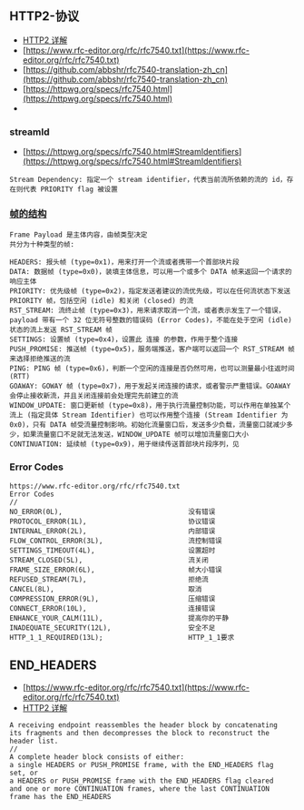 ## HTTP2-协议
- [HTTP2 详解](https://www.jianshu.com/p/e57ca4fec26f)
- [https://www.rfc-editor.org/rfc/rfc7540.txt](https://www.rfc-editor.org/rfc/rfc7540.txt)
- [https://github.com/abbshr/rfc7540-translation-zh_cn](https://github.com/abbshr/rfc7540-translation-zh_cn)
- [https://httpwg.org/specs/rfc7540.html](https://httpwg.org/specs/rfc7540.html)
- []()

### streamId
- [https://httpwg.org/specs/rfc7540.html#StreamIdentifiers](https://httpwg.org/specs/rfc7540.html#StreamIdentifiers)
```
Stream Dependency: 指定一个 stream identifier，代表当前流所依赖的流的 id，存在则代表 PRIORITY flag 被设置
```

### [帧的结构](https://www.jianshu.com/p/e57ca4fec26f)
```
Frame Payload 是主体内容，由帧类型决定
共分为十种类型的帧:

HEADERS: 报头帧 (type=0x1)，用来打开一个流或者携带一个首部块片段
DATA: 数据帧 (type=0x0)，装填主体信息，可以用一个或多个 DATA 帧来返回一个请求的响应主体
PRIORITY: 优先级帧 (type=0x2)，指定发送者建议的流优先级，可以在任何流状态下发送 PRIORITY 帧，包括空闲 (idle) 和关闭 (closed) 的流
RST_STREAM: 流终止帧 (type=0x3)，用来请求取消一个流，或者表示发生了一个错误，payload 带有一个 32 位无符号整数的错误码 (Error Codes)，不能在处于空闲 (idle) 状态的流上发送 RST_STREAM 帧
SETTINGS: 设置帧 (type=0x4)，设置此 连接 的参数，作用于整个连接
PUSH_PROMISE: 推送帧 (type=0x5)，服务端推送，客户端可以返回一个 RST_STREAM 帧来选择拒绝推送的流
PING: PING 帧 (type=0x6)，判断一个空闲的连接是否仍然可用，也可以测量最小往返时间 (RTT)
GOAWAY: GOWAY 帧 (type=0x7)，用于发起关闭连接的请求，或者警示严重错误。GOAWAY 会停止接收新流，并且关闭连接前会处理完先前建立的流
WINDOW_UPDATE: 窗口更新帧 (type=0x8)，用于执行流量控制功能，可以作用在单独某个流上 (指定具体 Stream Identifier) 也可以作用整个连接 (Stream Identifier 为 0x0)，只有 DATA 帧受流量控制影响。初始化流量窗口后，发送多少负载，流量窗口就减少多少，如果流量窗口不足就无法发送，WINDOW_UPDATE 帧可以增加流量窗口大小
CONTINUATION: 延续帧 (type=0x9)，用于继续传送首部块片段序列，见

```

### Error Codes
```
https://www.rfc-editor.org/rfc/rfc7540.txt
Error Codes
//
NO_ERROR(0L),		        				没有错误
PROTOCOL_ERROR(1L),                         协议错误
INTERNAL_ERROR(2L),                         内部错误
FLOW_CONTROL_ERROR(3L),                     流控制错误
SETTINGS_TIMEOUT(4L),                       设置超时
STREAM_CLOSED(5L),                          流关闭
FRAME_SIZE_ERROR(6L),                       帧大小错误
REFUSED_STREAM(7L),                         拒绝流
CANCEL(8L),                                 取消
COMPRESSION_ERROR(9L),                      压缩错误
CONNECT_ERROR(10L),                         连接错误
ENHANCE_YOUR_CALM(11L),                     提高你的平静
INADEQUATE_SECURITY(12L),                   安全不足
HTTP_1_1_REQUIRED(13L);                     HTTP_1_1要求
```

## END_HEADERS
- [https://www.rfc-editor.org/rfc/rfc7540.txt](https://www.rfc-editor.org/rfc/rfc7540.txt)
- [HTTP2 详解](https://www.jianshu.com/p/e57ca4fec26f)
```
A receiving endpoint reassembles the header block by concatenating
its fragments and then decompresses the block to reconstruct the
header list.
//
A complete header block consists of either:
a single HEADERS or PUSH_PROMISE frame, with the END_HEADERS flag
set, or
a HEADERS or PUSH_PROMISE frame with the END_HEADERS flag cleared
and one or more CONTINUATION frames, where the last CONTINUATION
frame has the END_HEADERS 
```